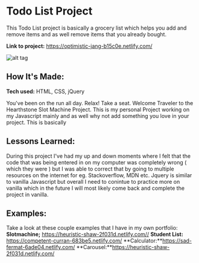 # Todo List  Project
This Todo List project is basically a grocery list which helps you add and remove items and as well remove items that you already bought.

**Link to project:** https://optimistic-jang-b15c0e.netlify.com/

![alt tag](todo.png)

## How It's Made:

**Tech used:** HTML, CSS, jQuery

You've been on the run all day. Relax! Take a seat. Welcome Traveler to the Hearthstone Slot Machine Project. This is my personal Project working on my Javascript mainly and as well why not add something you love in your project. This is basically 

## Lessons Learned:

During this project I've had my up and down moments where I felt that the code that was being entered in on my computer was completely wrong ( which they were ) but I was able to correct that by going to multiple resources on the internet for eg. Stackoverflow, MDN etc. Jquery is similar to vanilla Javascript but overall I need to conintue to practice more on vanilla which in the future I will most likely come back and complete the project in vanilla.

## Examples:
Take a look at these couple examples that I have in my own portfolio:
**Slotmachine;** https://heuristic-shaw-2f031d.netlify.com//
**Student List:** https://competent-curran-683be5.netlify.com/
**Calculator:**https://sad-fermat-6ade04.netlify.com/
**Carousel:**https://heuristic-shaw-2f031d.netlify.com/
